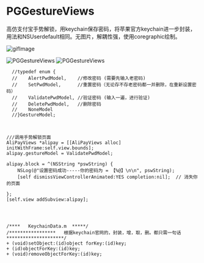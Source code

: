 # PGGestureViews
高仿支付宝手势解锁，用keychain保存密码，将苹果官方keychain进一步封装，用法和NSUserdefault相同。无图片，解耦性强，使用coregraphic绘制。

![gifImage](https://raw.githubusercontent.com/guoxianlongw/PGGestureViews/master/PGGPic.gif)


![PGGestureViews](https://raw.githubusercontent.com/guoxianlongw/PGGestureViews/master/1.png)
![PGGestureViews](https://raw.githubusercontent.com/guoxianlongw/PGGestureViews/master/2.png)


      //typedef enum {
      //    AlertPwdModel,    //修改密码 (需要先输入老密码)
      //    SetPwdModel,      //重置密码（无论存不存老密码都一并删除，在重新设置密码）
      //    ValidatePwdModel, //验证密码 (输入一遍，进行验证)
      //    DeletePwdModel,   //删除密码
      //    NoneModel
      //}GestureModel;



    ///调用手势解锁页面
    AliPayViews *alipay = [[AliPayViews alloc] initWithFrame:self.view.bounds];
    alipay.gestureModel = ValidatePwdModel;
    
    alipay.block = ^(NSString *pswString) {
        NSLog(@"设置密码成功-----你的密码为 = 【%@】\n\n", pswString);
        [self dismissViewControllerAnimated:YES completion:nil];  // 消失你的页面
        
    };
    [self.view addSubview:alipay];
    



    /****   KeychainData.m  *****/
    /*****************   根据keychain官网的，封装，增，取，删。都只需一句话  *********************/
    + (void)setObject:(id)object forKey:(id)key;
    + (id)objectForKey:(id)key;
    + (void)removeObjectForKey:(id)key;



